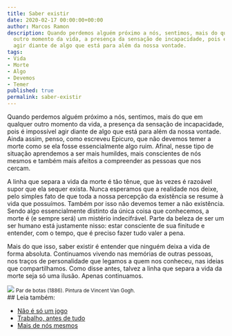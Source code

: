 ```yaml
---
title: Saber existir
date: 2020-02-17 00:00:00+00:00
author: Marcos Ramon
description: Quando perdemos alguém próximo a nós, sentimos, mais do que em qualquer
  outro momento da vida, a presença da sensação de incapacidade, pois é impossível
  agir diante de algo que está para além da nossa vontade.
tags:
- Vida
- Morte
- Algo
- Devemos
- Temer
published: true
permalink: saber-existir
---
```

Quando perdemos alguém próximo a nós, sentimos, mais do que em qualquer outro momento da vida, a presença da sensação de incapacidade, pois é impossível agir diante de algo que está para além da nossa vontade. Ainda assim, penso, como escreveu Epicuro, que não devemos temer a morte como se ela fosse essencialmente algo ruim. Afinal, nesse tipo de situação aprendemos a ser mais humildes, mais conscientes de nós mesmos e também mais afeitos a compreender as pessoas que nos cercam.

A linha que separa a vida da morte é tão tênue, que às vezes é razoável supor que ela sequer exista. Nunca esperamos que a realidade nos deixe, pelo simples fato de que toda a nossa percepção da existência se resume à vida que possuímos. Também por isso não devemos temer a não existência. Sendo algo essencialmente distinto da única coisa que conhecemos, a morte é (e sempre será) um mistério indecifrável. Parte da beleza de ser um ser humano está justamente nisso: estar consciente de sua finitude e entender, com o tempo, que é preciso fazer tudo valer a pena.

Mais do que isso, saber existir é entender que ninguém deixa a vida de forma absoluta. Continuamos vivendo nas memórias de outras pessoas, nos traços de personalidade que legamos a quem nos conheceu, nas ideias que compartilhamos. Como disse antes, talvez a linha que separa a vida da morte seja só uma ilusão. Apenas continuamos.

<img src="/assets/img/botas.jpeg">
<small>Par de botas (1886). Pintura de Vincent Van Gogh.</small>

<div class="leia-tambem" markdown="1">
## Leia também:

- <a href="/nao-e-so-um-jogo">Não é só um jogo</a>
- <a href="/trabalho-antes-de-tudo">Trabalho, antes de tudo</a>
- <a href="/mais-de-nos-mesmos">Mais de nós mesmos</a>
</div>